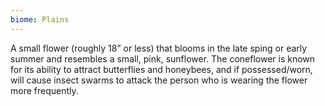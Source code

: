 ```yaml
---
biome: Plains
---
```

A small flower (roughly 18” or less) that blooms in the late sping or early summer and resembles a small, pink, sunflower. The coneflower is known for its ability to attract butterflies and honeybees, and if possessed/worn, will cause insect swarms to attack the person who is wearing the flower more frequently. 


